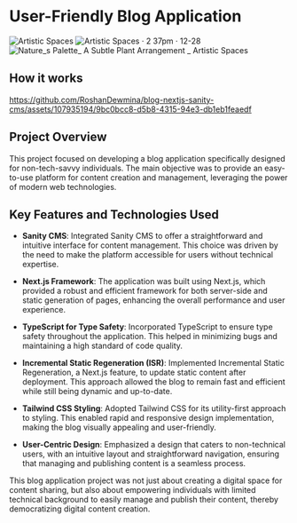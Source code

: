# User-Friendly Blog Application
![Artistic Spaces](https://github.com/RoshanDewmina/blog-nextjs-sanity-starter-kit/assets/107935194/87187e2c-4305-4c4c-ac4a-88be332e94e6)
![Artistic Spaces · 2 37pm · 12-28](https://github.com/RoshanDewmina/blog-nextjs-sanity-starter-kit/assets/107935194/d4b4225b-46b1-48f4-b231-11b483a53bac)
![Nature_s Palette_ A Subtle Plant Arrangement _ Artistic Spaces](https://github.com/RoshanDewmina/blog-nextjs-sanity-starter-kit/assets/107935194/7b45fe8d-fa60-499e-8c63-0681050acd41)

## How it works
https://github.com/RoshanDewmina/blog-nextjs-sanity-cms/assets/107935194/9bc0bcc8-d5b8-4315-94e3-db1eb1feaedf



## Project Overview
This project focused on developing a blog application specifically designed for non-tech-savvy individuals. The main objective was to provide an easy-to-use platform for content creation and management, leveraging the power of modern web technologies.

## Key Features and Technologies Used

- **Sanity CMS**: Integrated Sanity CMS to offer a straightforward and intuitive interface for content management. This choice was driven by the need to make the platform accessible for users without technical expertise.

- **Next.js Framework**: The application was built using Next.js, which provided a robust and efficient framework for both server-side and static generation of pages, enhancing the overall performance and user experience.

- **TypeScript for Type Safety**: Incorporated TypeScript to ensure type safety throughout the application. This helped in minimizing bugs and maintaining a high standard of code quality.

- **Incremental Static Regeneration (ISR)**: Implemented Incremental Static Regeneration, a Next.js feature, to update static content after deployment. This approach allowed the blog to remain fast and efficient while still being dynamic and up-to-date.

- **Tailwind CSS Styling**: Adopted Tailwind CSS for its utility-first approach to styling. This enabled rapid and responsive design implementation, making the blog visually appealing and user-friendly.

- **User-Centric Design**: Emphasized a design that caters to non-technical users, with an intuitive layout and straightforward navigation, ensuring that managing and publishing content is a seamless process.

This blog application project was not just about creating a digital space for content sharing, but also about empowering individuals with limited technical background to easily manage and publish their content, thereby democratizing digital content creation.
